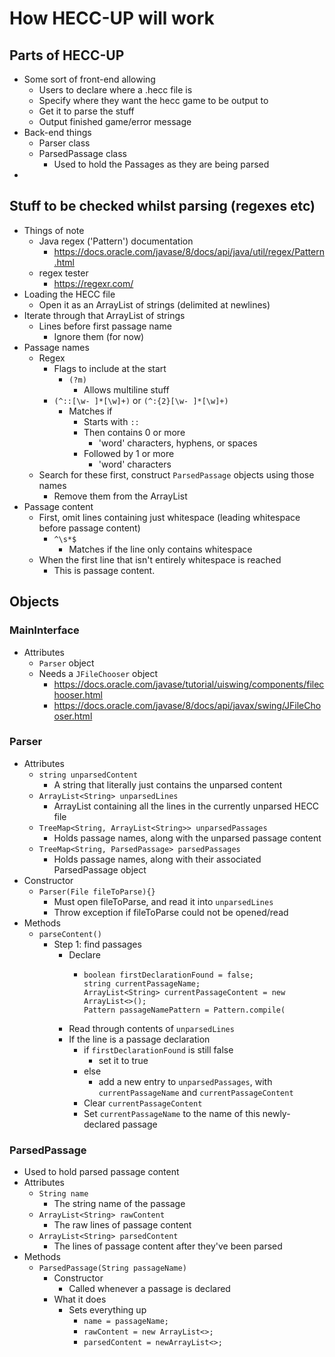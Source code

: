 # How HECC-UP will work

## Parts of HECC-UP

* Some sort of front-end allowing
    * Users to declare where a .hecc file is
    * Specify where they want the hecc game to be output to
    * Get it to parse the stuff
    * Output finished game/error message
* Back-end things
    * Parser class
    * ParsedPassage class
        * Used to hold the Passages as they are being parsed
* 

## Stuff to be checked whilst parsing (regexes etc)

* Things of note
    * Java regex ('Pattern') documentation
        * https://docs.oracle.com/javase/8/docs/api/java/util/regex/Pattern.html
    * regex tester
        * https://regexr.com/
* Loading the HECC file
    * Open it as an ArrayList of strings (delimited at newlines)
* Iterate through that ArrayList of strings
    * Lines before first passage name
        * Ignore them (for now)
* Passage names
    * Regex
        * Flags to include at the start
            * `(?m)`
                * Allows multiline stuff
        * `(^::[\w- ]*[\w]+)` or `(^:{2}[\w- ]*[\w]+)`
            * Matches if
                * Starts with `::`
                * Then contains 0 or more
                    * 'word' characters, hyphens, or spaces
                * Followed by 1 or more
                    * 'word' characters
    * Search for these first, construct `ParsedPassage` objects using those names
        * Remove them from the ArrayList
* Passage content
    * First, omit lines containing just whitespace (leading whitespace before passage content)
        * `^\s*$`
            * Matches if the line only contains whitespace
    * When the first line that isn't entirely whitespace is reached
        * This is passage content.
        
## Objects

### MainInterface

* Attributes
    * `Parser` object
    * Needs a `JFileChooser` object
        * https://docs.oracle.com/javase/tutorial/uiswing/components/filechooser.html
        * https://docs.oracle.com/javase/8/docs/api/javax/swing/JFileChooser.html

### Parser

* Attributes
    * `string unparsedContent`
        * A string that literally just contains the unparsed content
    * `ArrayList<String> unparsedLines`
        * ArrayList containing all the lines in the currently unparsed HECC file
    * `TreeMap<String, ArrayList<String>> unparsedPassages`
        * Holds passage names, along with the unparsed passage content
    * `TreeMap<String, ParsedPassage> parsedPassages`
        * Holds passage names, along with their associated ParsedPassage object
* Constructor
    * `Parser(File fileToParse){}`
        * Must open fileToParse, and read it into `unparsedLines`
        * Throw exception if fileToParse could not be opened/read
* Methods
    * `parseContent()`
        * Step 1: find passages
            * Declare
                * ```
                  boolean firstDeclarationFound = false;
                  string currentPassageName;
                  ArrayList<String> currentPassageContent = new ArrayList<>();
                  Pattern passageNamePattern = Pattern.compile(
                  ```
            * Read through contents of `unparsedLines`
            * If the line is a passage declaration
                * if `firstDeclarationFound` is still false
                    * set it to true
                * else
                    * add a new entry to `unparsedPassages`, with `currentPassageName` and `currentPassageContent`
                * Clear `currentPassageContent`
                * Set `currentPassageName` to the name of this newly-declared passage

### ParsedPassage

* Used to hold parsed passage content
* Attributes
    * `String name`
        * The string name of the passage
    * `ArrayList<String> rawContent`
        * The raw lines of passage content
    * `ArrayList<String> parsedContent`
        * The lines of passage content after they've been parsed
* Methods
    * `ParsedPassage(String passageName)`
        * Constructor
            * Called whenever a passage is declared
        * What it does
            * Sets everything up
                * `name = passageName;`
                * `rawContent = new ArrayList<>;`
                * `parsedContent = newArrayList<>;`